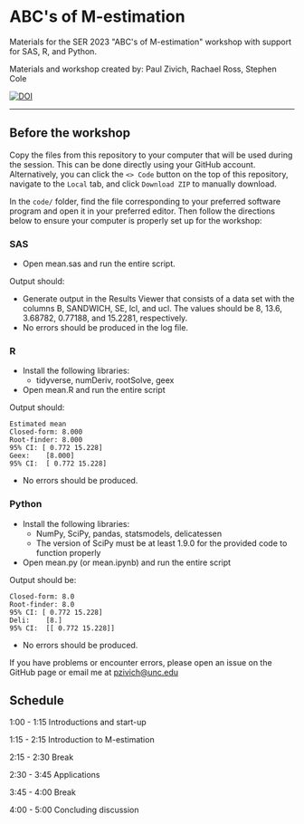 # ABC's of M-estimation

Materials for the SER 2023 "ABC's of M-estimation" workshop with support for SAS, R, and Python.

Materials and workshop created by: Paul Zivich, Rachael Ross, Stephen Cole

[![DOI](https://zenodo.org/badge/618596455.svg)](https://zenodo.org/badge/latestdoi/618596455)

-----------

## Before the workshop

Copy the files from this repository to your computer that will be used during the session. This can be done directly
using your GitHub account. Alternatively, you can click the `<> Code` button on the top of this repository, navigate to
the `Local` tab, and click `Download ZIP` to manually download.

In the `code/` folder, find the file corresponding to your preferred software program and open it in your preferred
editor. Then follow the directions below to ensure your computer is properly set up for the workshop:

### SAS
- Open mean.sas and run the entire script.

Output should:
- Generate output in the Results Viewer that consists of a data set with the columns B, SANDWICH, SE, lcl, and ucl.
The values should be 8, 13.6, 3.68782, 0.77188, and 15.2281, respectively.
- No errors should be produced in the log file.

### R
- Install the following libraries:
    - tidyverse, numDeriv, rootSolve, geex
- Open mean.R and run the entire script

Output should:

```
Estimated mean
Closed-form: 8.000
Root-finder: 8.000
95% CI: [ 0.772 15.228]
Geex:    [8.000]
95% CI:  [ 0.772 15.228]
```

- No errors should be produced.

### Python
- Install the following libraries:
    - NumPy, SciPy, pandas, statsmodels, delicatessen
    - The version of SciPy must be at least 1.9.0 for the provided code to function properly
- Open mean.py (or mean.ipynb) and run the entire script

Output should be:

```
Closed-form: 8.0
Root-finder: 8.0
95% CI: [ 0.772 15.228]
Deli:    [8.]
95% CI:  [[ 0.772 15.228]]
```

- No errors should be produced.

If you have problems or encounter errors, please open an issue on the GitHub page or email me at pzivich@unc.edu

## Schedule

1:00 - 1:15 Introductions and start-up

1:15 - 2:15 Introduction to M-estimation

2:15 - 2:30 Break

2:30 - 3:45 Applications

3:45 - 4:00 Break

4:00 - 5:00 Concluding discussion
